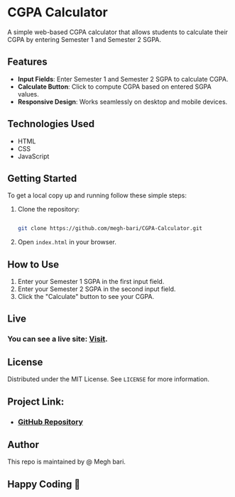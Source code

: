 # CGPA Calculator

A simple web-based CGPA calculator that allows students to calculate their CGPA by entering Semester 1 and Semester 2 SGPA.

## Features

- **Input Fields**: Enter Semester 1 and Semester 2 SGPA to calculate CGPA.
- **Calculate Button**: Click to compute CGPA based on entered SGPA values.
- **Responsive Design**: Works seamlessly on desktop and mobile devices.

## Technologies Used

- HTML
- CSS
- JavaScript

## Getting Started

To get a local copy up and running follow these simple steps:

1. Clone the repository:

   ```sh

   git clone https://github.com/megh-bari/CGPA-Calculator.git

   ```
2. Open `index.html` in your browser.

## How to Use

1. Enter your Semester 1 SGPA in the first input field.
2. Enter your Semester 2 SGPA in the second input field.
3. Click the "Calculate" button to see your CGPA.

## Live

### You can see a live site: [Visit](link-to-live-demo).

## License

Distributed under the MIT License. See `LICENSE` for more information.

## Project Link: 

- ### [GitHub Repository](https://github.com/megh-bari/CGPA-Calculator.git)

## Author 
 This repo is maintained by @ Megh bari.

## Happy Coding 🎈